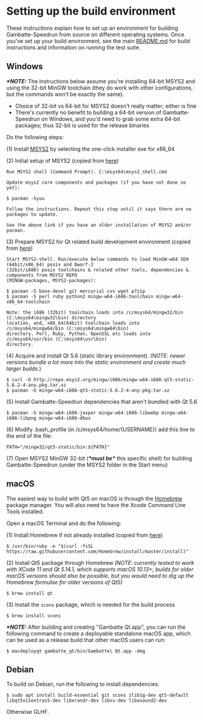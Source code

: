 # Setting up the build environment

These instructions explain how to set up an environment for building Gambatte-Speedrun from source on different operating systems. Once you've set up your build environment, see the main [README.md](README.md) for build instructions and information on running the test suite.

## Windows

***\*NOTE:*** The instructions below assume you're installing 64-bit MSYS2 and using the 32-bit MinGW toolchain (they do work with other configurations, but the commands won't be exactly the same).
* Choice of 32-bit vs 64-bit for MSYS2 doesn't really matter; either is fine
* There's currently no benefit to building a 64-bit version of Gambatte-Speedrun on Windows, and you'd need to grab some extra 64-bit packages; thus 32-bit is used for the release binaries

Do the following steps:

(1) Install [MSYS2](https://www.msys2.org/) by selecting the one-click installer exe for x86_64

(2) Initial setup of MSYS2 (copied from [here](https://github.com/msys2/msys2/wiki/MSYS2-installation#iii-updating-packages))
```
Run MSYS2 shell (Command Prompt). C:\msys64\msys2_shell.cmd

Update msys2 core components and packages (if you have not done so yet):

$ pacman -Syuu

Follow the instructions. Repeat this step until it says there are no packages to update.

See the above link if you have an older installation of MSYS2 and/or pacman.
```
(3) Prepare MSYS2 for Qt related build development environment (copied from [here](https://wiki.qt.io/MSYS2#Prepare_MSYS2_for_Qt_related_build_development_environment))
```
Start MSYS2-shell. Run/execute below commands to load MinGW-w64 SEH (64bit/x86_64) posix and Dwarf-2
(32bit/i686) posix toolchains & related other tools, dependencies & components from MSYS2 REPO
(MINGW-packages, MSYS2-packages):

$ pacman -S base-devel git mercurial cvs wget p7zip
$ pacman -S perl ruby python2 mingw-w64-i686-toolchain mingw-w64-x86_64-toolchain

Note: the i686 (32bit) toolchain loads into /c/msys64/mingw32/bin (C:\msys64\mingw32\bin) directory
location, and, x86_64(64bit) toolchain loads into /c/msys64/mingw64/bin (C:\msys64\mingw64\bin)
directory. Perl, Ruby, Python, OpenSSL etc loads into /c/msys64/usr/bin (C:\msys64\usr\bin)
directory.
```
(4) Acquire and install Qt 5.6 (static library environment). *(NOTE: newer versions bundle a lot more into the static environment and create much larger builds.*)
```
$ curl -O http://repo.msys2.org/mingw/i686/mingw-w64-i686-qt5-static-5.6.2-4-any.pkg.tar.xz
$ pacman -U mingw-w64-i686-qt5-static-5.6.2-4-any.pkg.tar.xz
```
(5) Install Gambatte-Speedrun dependencies that aren't bundled with Qt 5.6
```
$ pacman -S mingw-w64-i686-jasper mingw-w64-i686-libwebp mingw-w64-i686-libpng mingw-w64-i686-dbus
```
(6) Modify .bash_profile (in /c/msys64/home/{USERNAME}) add this line to the end of the file:
```
PATH="/mingw32/qt5-static/bin:${PATH}"
```
(7) Open MSYS2 MinGW 32-bit (***\*must be\**** this specific shell) for building Gambatte-Speedrun (under the MSYS2 folder in the Start menu)

## macOS

The easiest way to build with Qt5 on macOS is through the [Homebrew](https://brew.sh/) package manager. You will also need to have the Xcode Command Line Tools installed. 

Open a macOS Terminal and do the following:

(1) Install Homebrew if not already installed (copied from [here](https://brew.sh/))
```
$ /usr/bin/ruby -e "$(curl -fsSL https://raw.githubusercontent.com/Homebrew/install/master/install)"
```
(2) Install Qt5 package through Homebrew *(NOTE: currently tested to work with XCode 11 and Qt 5.14.1, which supports macOS 10.13+; builds for older macOS versions should also be possible, but you would need to dig up the Homebrew formulae for older versions of Qt5)*
```
$ brew install qt
```
(3) Install the `scons` package, which is needed for the build process
```
$ brew install scons
```
***\*NOTE:*** After building and creating "Gambatte Qt.app", you can run the following command to create a deployable standalone macOS app, which can be used as a release build that other macOS users can run:
```
$ macdeployqt gambatte_qt/bin/Gambatte\ Qt.app -dmg
```
## Debian

To build on Debian, run the following to install dependencies:
```
$ sudo apt install build-essential git scons zlib1g-dev qt5-default libqt5x11extras5-dev libxrandr-dev libxv-dev libasound2-dev
```
Otherwise GLHF.